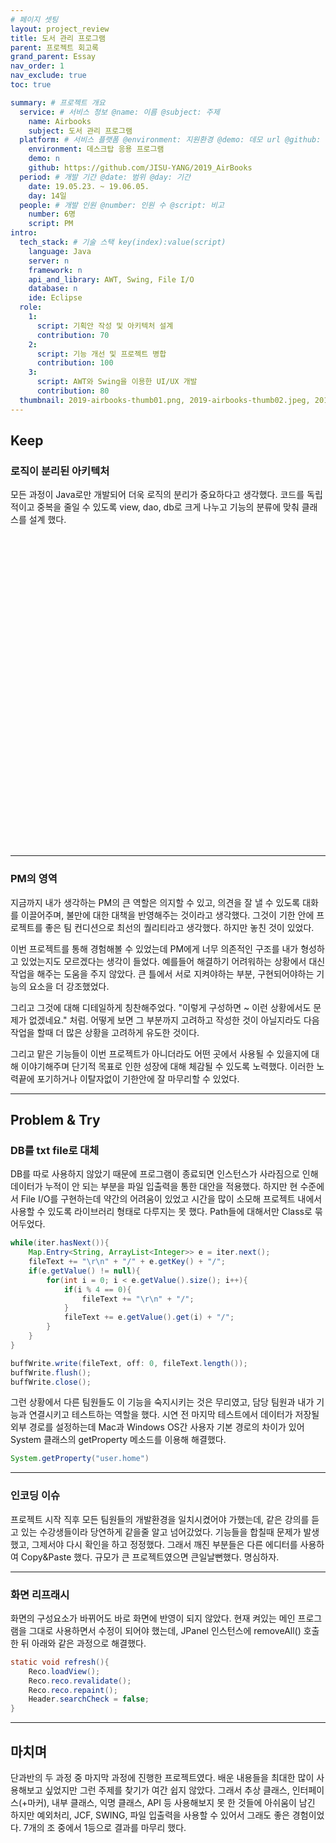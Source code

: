 ```yaml
---
# 페이지 셋팅
layout: project_review
title: 도서 관리 프로그램
parent: 프로젝트 회고록
grand_parent: Essay
nav_order: 1
nav_exclude: true
toc: true

summary: # 프로젝트 개요
  service: # 서비스 정보 @name: 이름 @subject: 주제
    name: Airbooks
    subject: 도서 관리 프로그램
  platform: # 서비스 플랫폼 @environment: 지원환경 @demo: 데모 url @github: 깃헙 url, @value: default -> n
    environment: 데스크탑 응용 프로그램
    demo: n
    github: https://github.com/JISU-YANG/2019_AirBooks
  period: # 개발 기간 @date: 범위 @day: 기간
    date: 19.05.23. ~ 19.06.05.
    day: 14일
  people: # 개발 인원 @number: 인원 수 @script: 비고
    number: 6명
    script: PM
intro:
  tech_stack: # 기술 스택 key(index):value(script)
    language: Java
    server: n
    framework: n
    api_and_library: AWT, Swing, File I/O
    database: n
    ide: Eclipse
  role:
    1:
      script: 기획안 작성 및 아키텍처 설계
      contribution: 70
    2:
      script: 기능 개선 및 프로젝트 병합
      contribution: 100
    3:
      script: AWT와 Swing을 이용한 UI/UX 개발
      contribution: 80
  thumbnail: 2019-airbooks-thumb01.png, 2019-airbooks-thumb02.jpeg, 2019-airbooks-thumb03.jpeg
---
```


## Keep
### 로직이 분리된 아키텍처
모든 과정이 Java로만 개발되어 더욱 로직의 분리가 중요하다고 생각했다. 코드를 독립적이고 중복을 줄일 수 있도록 view, dao, db로 크게 나누고 기능의 분류에 맞춰 클래스를 설계 했다.

<img class="cdn-img" id="2019-airbooks-image01.png" style="height: 500px">

---

### PM의 영역
지금까지 내가 생각하는 PM의 큰 역할은 의지할 수 있고, 의견을 잘 낼 수 있도록 대화를 이끌어주며, 불만에 대한 대책을 반영해주는 것이라고 생각했다. 그것이 기한 안에 프로젝트를 좋은 팀 컨디션으로 최선의 퀄리티라고 생각했다. 하지만 놓친 것이 있었다.

이번 프로젝트를 통해 경험해볼 수 있었는데 PM에게 너무 의존적인 구조를 내가 형성하고 있었는지도 모르겠다는 생각이 들었다. 예를들어 해결하기 어려워하는 상황에서 대신 작업을 해주는 도움을 주지 않았다. 큰 틀에서 서로 지켜야하는 부분, 구현되어야하는 기능의 요소을 더 강조했었다.

그리고 그것에 대해 디테일하게 칭찬해주었다. "이렇게 구성하면 ~ 이런 상황에서도 문제가 없겠네요." 처럼. 어떻게 보면 그 부분까지 고려하고 작성한 것이 아닐지라도 다음 작업을 할때 더 많은 상황을 고려하게 유도한 것이다.

그리고 맡은 기능들이 이번 프로젝트가 아니더라도 어떤 곳에서 사용될 수 있을지에 대해 이야기해주며 단기적 목표로 인한 성장에 대해 체감될 수 있도록 노력했다. 이러한 노력끝에 포기하거나 이탈자없이 기한안에 잘 마무리할 수 있었다.

---

## Problem & Try

### DB를 txt file로 대체
DB를 따로 사용하지 않았기 때문에 프로그램이 종료되면 인스턴스가 사라짐으로 인해 데이터가 누적이 안 되는 부분을 파일 입출력을 통한 대안을 적용했다. 하지만 현 수준에서 File I/O를 구현하는데 약간의 어려움이 있었고 시간을 많이 소모해 프로젝트 내에서 사용할 수 있도록 라이브러리 형태로 다루지는 못 했다. Path들에 대해서만 Class로 묶어두었다.

```java
while(iter.hasNext()){
    Map.Entry<String, ArrayList<Integer>> e = iter.next();
    fileText += "\r\n" + "/" + e.getKey() + "/";
    if(e.getValue() != null){
        for(int i = 0; i < e.getValue().size(); i++){
            if(i % 4 == 0){
                fileText += "\r\n" + "/";    
            }
            fileText += e.getValue().get(i) + "/";
        }    
    }
}

buffWrite.write(fileText, off: 0, fileText.length());
buffWrite.flush();
buffWrite.close();
```

그런 상황에서 다른 팀원들도 이 기능을 숙지시키는 것은 무리였고, 담당 팀원과 내가 기능과 연결시키고 테스트하는 역할을 했다. 시연 전 마지막 테스트에서 데이터가 저장될 외부 경로를 설정하는데 Mac과 Windows OS간 사용자 기본 경로의 차이가 있어 System 클래스의 getProperty 메소드를 이용해 해결했다.

```java
System.getProperty("user.home")
```

---

### 인코딩 이슈
프로젝트 시작 직후 모든 팀원들의 개발환경을 일치시켰어야 가했는데, 같은 강의를 듣고 있는 수강생들이라 당연하게 같을줄 알고 넘어갔었다. 기능들을 합칠때 문제가 발생했고, 그제서야 다시 확인을 하고 정정했다. 그래서 깨진 부분들은 다른 에디터를 사용하여 Copy&Paste 했다. 규모가 큰 프로젝트였으면 큰일날뻔했다. 명심하자.

---

### 화면 리프래시
화면의 구성요소가 바뀌어도 바로 화면에 반영이 되지 않았다. 현재 켜있는 메인 프로그램을 그대로 사용하면서 수정이 되어야 했는데, JPanel 인스턴스에 removeAll() 호출한 뒤 아래와 같은 과정으로 해결했다.

```java
static void refresh(){
    Reco.loadView();
    Reco.reco.revalidate();
    Reco.reco.repaint();
    Header.searchCheck = false;
}
```
---

## 마치며
단과반의 두 과정 중 마지막 과정에 진행한 프로젝트였다. 배운 내용들을 최대한 많이 사용해보고 싶었지만 그런 주제를 찾기가 여간 쉽지 않았다. 그래서 추상 클래스, 인터페이스(+마커), 내부 클래스, 익명 클래스, API 등 사용해보지 못 한 것들에 아쉬움이 남긴 하지만 예외처리, JCF, SWING, 파일 입출력을 사용할 수 있어서 그래도 좋은 경험이었다. 7개의 조 중에서 1등으로 결과를 마무리 했다.


